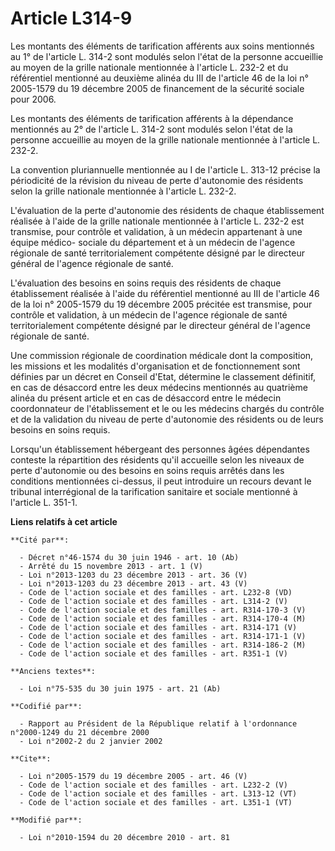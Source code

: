 # Article L314-9

Les montants des éléments de tarification afférents aux soins mentionnés au 1° de l'article L. 314-2 sont modulés selon
l'état de la personne accueillie au moyen de la grille nationale mentionnée à l'article L. 232-2 et du référentiel mentionné
au deuxième alinéa du III de l'article 46 de la loi n° 2005-1579 du 19 décembre 2005 de financement de la sécurité sociale
pour 2006. 

Les montants des éléments de tarification afférents à la dépendance mentionnés au 2° de l'article L. 314-2 sont modulés selon
l'état de la personne accueillie au moyen de la grille nationale mentionnée à l'article L. 232-2. 

La convention pluriannuelle mentionnée au I de l'article L. 313-12 précise la périodicité de la révision du niveau de perte
d'autonomie des résidents selon la grille nationale mentionnée à l'article L. 232-2. 

L'évaluation de la perte d'autonomie des résidents de chaque établissement réalisée à l'aide de la grille nationale
mentionnée à l'article L. 232-2 est transmise, pour contrôle et validation, à un médecin appartenant à une équipe médico-
sociale du département et à un médecin de l'agence régionale de santé territorialement compétente désigné par le directeur
général de l'agence régionale de santé. 

L'évaluation des besoins en soins requis des résidents de chaque établissement réalisée à l'aide du référentiel mentionné au
III de l'article 46 de la loi n° 2005-1579 du 19 décembre 2005 précitée est transmise, pour contrôle et validation, à un
médecin de l'agence régionale de santé territorialement compétente désigné par le directeur général de l'agence régionale de
santé. 

Une commission régionale de coordination médicale dont la composition, les missions et les modalités d'organisation et de
fonctionnement sont définies par un décret en Conseil d'Etat, détermine le classement définitif, en cas de désaccord entre
les deux médecins mentionnés au quatrième alinéa du présent article et en cas de désaccord entre le médecin coordonnateur de
l'établissement et le ou les médecins chargés du contrôle et de la validation du niveau de perte d'autonomie des résidents ou
de leurs besoins en soins requis. 

Lorsqu'un établissement hébergeant des personnes âgées dépendantes conteste la répartition des résidents qu'il accueille
selon les niveaux de perte d'autonomie ou des besoins en soins requis arrêtés dans les conditions mentionnées ci-dessus, il
peut introduire un recours devant le tribunal interrégional de la tarification sanitaire et sociale mentionné à l'article L.
351-1.

**Liens relatifs à cet article**

	**Cité par**:

	  - Décret n°46-1574 du 30 juin 1946 - art. 10 (Ab)
	  - Arrêté du 15 novembre 2013 - art. 1 (V)
	  - Loi n°2013-1203 du 23 décembre 2013 - art. 36 (V)
	  - Loi n°2013-1203 du 23 décembre 2013 - art. 43 (V)
	  - Code de l'action sociale et des familles - art. L232-8 (VD)
	  - Code de l'action sociale et des familles - art. L314-2 (V)
	  - Code de l'action sociale et des familles - art. R314-170-3 (V)
	  - Code de l'action sociale et des familles - art. R314-170-4 (M)
	  - Code de l'action sociale et des familles - art. R314-171 (V)
	  - Code de l'action sociale et des familles - art. R314-171-1 (V)
	  - Code de l'action sociale et des familles - art. R314-186-2 (M)
	  - Code de l'action sociale et des familles - art. R351-1 (V)

	**Anciens textes**:

	  - Loi n°75-535 du 30 juin 1975 - art. 21 (Ab)

	**Codifié par**:

	  - Rapport au Président de la République relatif à l'ordonnance n°2000-1249 du 21 décembre 2000
	  - Loi n°2002-2 du 2 janvier 2002

	**Cite**:

	  - Loi n°2005-1579 du 19 décembre 2005 - art. 46 (V)
	  - Code de l'action sociale et des familles - art. L232-2 (V)
	  - Code de l'action sociale et des familles - art. L313-12 (VT)
	  - Code de l'action sociale et des familles - art. L351-1 (VT)

	**Modifié par**:

	  - Loi n°2010-1594 du 20 décembre 2010 - art. 81
